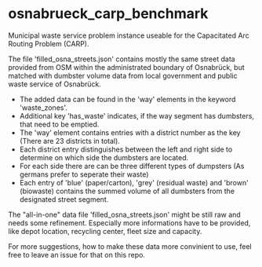 # osnabrueck_carp_benchmark
Municipal waste service problem instance useable for the Capacitated Arc Routing Problem (CARP).

The file 'filled_osna_streets.json' contains mostly the same street data provided from OSM within the administrated boundary of Osnabrück, but matched with dumbster volume data from local government and public waste service of Osnabrück.

+ The added data can be found in the 'way' elements in the keyword 'waste_zones'.
+ Additional key 'has_waste' indicates, if the way segment has dumbsters, that need to be emptied.
+ The 'way' element contains entries with a district number as the key (There are 23 districts in total).
+ Each district entry distinguishes between the left and right side to determine on which side the dumbsters are located.
+ For each side there are can be three different types of dumpsters (As germans prefer to seperate their waste)
+ Each entry of 'blue' (paper/carton), 'grey' (residual waste) and 'brown' (biowaste) contains the summed volume of all dumbsters from the designated street segment.

The "all-in-one" data file 'filled_osna_streets.json' might be still raw and needs some refinement.
Especially more informations have to be provided, like depot location, recycling center, fleet size and capacity.

For more suggestions, how to make these data more convinient to use, feel free to leave an issue for that on this repo.
